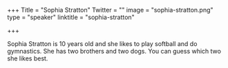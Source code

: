 +++
Title = "Sophia Stratton"
Twitter = ""
image = "sophia-stratton.png"
type = "speaker"
linktitle = "sophia-stratton"

+++

Sophia Stratton is 10 years old and she likes to play softball and do gymnastics. She has two brothers and two dogs. You can guess which two she likes best.
